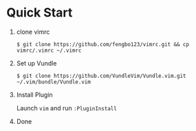# Quick Start

1. clone vimrc
    
    ```Shell
    $ git clone https://github.com/fengbo123/vimrc.git && cp vimrc/.vimrc ~/.vimrc
    ```
    
2. Set up Vundle

    ```Shell
    $ git clone https://github.com/VundleVim/Vundle.vim.git ~/.vim/bundle/Vundle.vim
    ```
    
3. Install Plugin
    
    Launch `vim` and run `:PluginInstall`
    
4. Done
